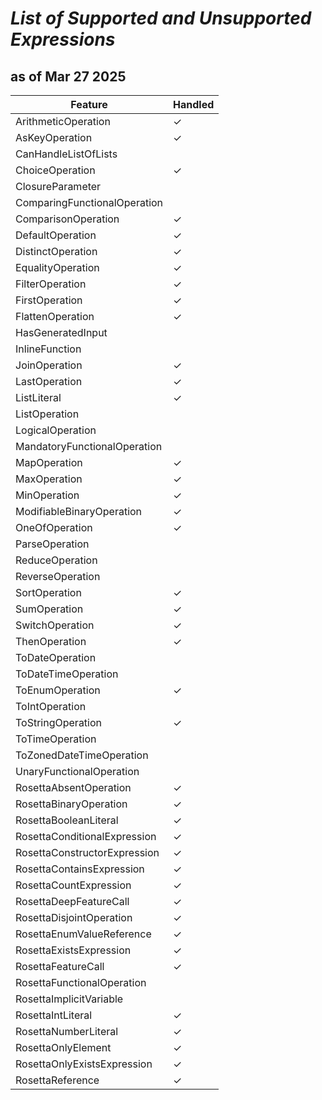 
# _List of Supported and Unsupported Expressions_

## as of Mar 27 2025


| Feature                                | Handled |
|----------------------------------------|---------|
| ArithmeticOperation                    | ✓       |
| AsKeyOperation                         | ✓       |
| CanHandleListOfLists                   |         |
| ChoiceOperation                        | ✓       |
| ClosureParameter                       |         |
| ComparingFunctionalOperation           |         |
| ComparisonOperation                    | ✓       |
| DefaultOperation                       | ✓       |
| DistinctOperation                      | ✓       |
| EqualityOperation                      | ✓       |
| FilterOperation                        | ✓       |
| FirstOperation                         | ✓       |
| FlattenOperation                       | ✓       |
| HasGeneratedInput                      |         |
| InlineFunction                         |         |
| JoinOperation                          | ✓       |
| LastOperation                          | ✓       |
| ListLiteral                            | ✓       |
| ListOperation                          |         |
| LogicalOperation                       |         |
| MandatoryFunctionalOperation           |         |
| MapOperation                           | ✓       |
| MaxOperation                           | ✓       |
| MinOperation                           | ✓       |
| ModifiableBinaryOperation              | ✓       |
| OneOfOperation                         | ✓       |
| ParseOperation                         |         |
| ReduceOperation                        |         |
| ReverseOperation                       |         |
| SortOperation                          | ✓       |
| SumOperation                           | ✓       |
| SwitchOperation                        | ✓       |
| ThenOperation                          | ✓       |
| ToDateOperation                        |         |
| ToDateTimeOperation                    |         |
| ToEnumOperation                        | ✓       |
| ToIntOperation                         |         |
| ToStringOperation                      | ✓       |
| ToTimeOperation                        |         |
| ToZonedDateTimeOperation               |         |
| UnaryFunctionalOperation               |         |
| RosettaAbsentOperation                 | ✓       |
| RosettaBinaryOperation                 | ✓       |
| RosettaBooleanLiteral                  | ✓       |
| RosettaConditionalExpression           | ✓       |
| RosettaConstructorExpression           | ✓       |
| RosettaContainsExpression              | ✓       |
| RosettaCountExpression                 | ✓       |
| RosettaDeepFeatureCall                 | ✓       |
| RosettaDisjointOperation               | ✓       |
| RosettaEnumValueReference              | ✓       |
| RosettaExistsExpression                | ✓       |
| RosettaFeatureCall                     | ✓       |
| RosettaFunctionalOperation             |         |
| RosettaImplicitVariable                |         |
| RosettaIntLiteral                      | ✓       |
| RosettaNumberLiteral                   | ✓       |
| RosettaOnlyElement                     | ✓       |
| RosettaOnlyExistsExpression            | ✓       |
| RosettaReference                       | ✓       |
